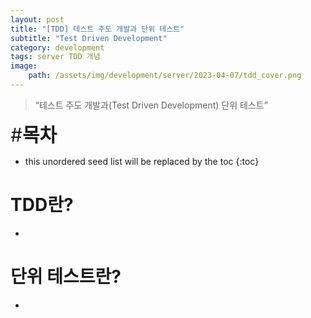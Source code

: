 ```yaml
---
layout: post
title: "[TDD] 테스트 주도 개발과 단위 테스트"
subtitle: "Test Driven Development"
category: development
tags: server TDD 개념
image:
    path: /assets/img/development/server/2023-04-07/tdd_cover.png
---
```


> “테스트 주도 개발과(Test Driven Development) 단위 테스트”

<span style="font-size:30px;">\#**목차**</span>
* this unordered seed list will be replaced by the toc
{:toc}

# TDD란?
- 

# 단위 테스트란?
- 

[//]: # (# Reference)
[//]: # (- []&#40;&#41;{:target="_blank"})